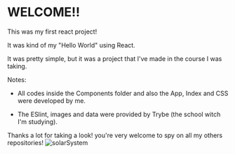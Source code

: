 # WELCOME!!

This was my first react project!

It was kind of my "Hello World" using React.

It was pretty simple, but it was a project that I've made in the course I was taking.

Notes:
- All codes inside the Components folder and also the App, Index and CSS were developed by me.

- The ESlint, images and data were provided by Trybe (the school witch I'm studying).

Thanks a lot for taking a look! you're very welcome to spy on all my others repositories!
![solarSystem](https://user-images.githubusercontent.com/102384823/188197207-f462f174-7261-4fa4-a08d-74d55c7739f6.gif)
